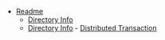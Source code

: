 - [Readme](/docs/README.md)
    - [Directory Info](/en/blog/directory-info.md)
    - [Directory Info](/ko/blog/directory-info.md)
          - [Distributed Transaction](/ko/blog/backend/distributed-system/transactions/distributed-transaction.md)